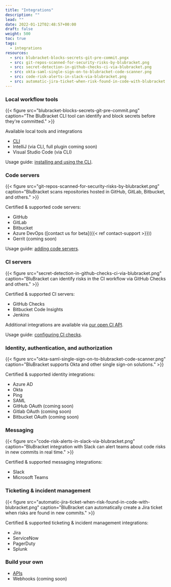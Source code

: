 ```yaml
---
title: "Integrations"
description: ""
lead: ""
date: 2022-01-12T02:48:57+00:00
draft: false
weight: 500
toc: true
tags:
  - integrations
resources:
  - src: blubracket-blocks-secrets-git-pre-commit.pngx
  - src: git-repos-scanned-for-security-risks-by-blubracket.png
  - src: secret-detection-in-github-checks-ci-via-blubracket.png
  - src: okta-saml-single-sign-on-to-blubracket-code-scanner.png
  - src: code-risk-alerts-in-slack-via-blubracket.png
  - src: automatic-jira-ticket-when-risk-found-in-code-with-blubracket.png
---
```


### Local workflow tools

{{< figure src="blubracket-blocks-secrets-git-pre-commit.png" caption="The BluBracket CLI tool can identify and block secrets before they're committed." >}}

Available local tools and integrations

- [CLI](/how-to/cli)
- IntelliJ (via CLI, full plugin coming soon)
- Visual Studio Code (via CLI)

Usage guide: [installing and using the CLI](/how-to/cli/).

### Code servers

{{< figure src="git-repos-scanned-for-security-risks-by-blubracket.png" caption="BluBracket scans repositories hosted in GitHub, GitLab, Bitbucket, and others." >}}

Certified & supported code servers:

- GitHub
- GitLab
- Bitbucket
- Azure DevOps ([contact us for beta]({{< ref contact-support >}}))
- Gerrit (coming soon)

Usage guide: [adding code servers](/how-to/add-code-servers/).

### CI servers

{{< figure src="secret-detection-in-github-checks-ci-via-blubracket.png" caption="BluBracket can identify risks in the CI workflow via GitHub Checks and others." >}}

Certified & supported CI servers:

- GitHub Checks
- Bitbucket Code Insights
- Jenkins

Additional integrations are available via [our open CI API](/api/ci-checks).

Usage guide: [configuring CI checks](/how-to/ci-checks/).

### Identity, authentication, and authorization

{{< figure src="okta-saml-single-sign-on-to-blubracket-code-scanner.png" caption="BluBracket supports Okta and other single sign-on solutions." >}}

Certified & supported identity integrations:

- Azure AD
- Okta
- Ping
- SAML
- GitHub OAuth (coming soon)
- Gitlab OAuth (coming soon)
- Bitbucket OAuth (coming soon)

### Messaging

{{< figure src="code-risk-alerts-in-slack-via-blubracket.png" caption="BluBracket integration with Slack can alert teams about code risks in new commits in real time." >}}

Certified & supported messaging integrations:

- Slack
- Microsoft Teams

### Ticketing & incident management

{{< figure src="automatic-jira-ticket-when-risk-found-in-code-with-blubracket.png" caption="BluBracket can automatically create a Jira ticket when risks are found in new commits." >}}

Certified & supported ticketing & incident management integrations:

- Jira
- ServiceNow
- PagerDuty
- Splunk

### Build your own

- [APIs](/api/)
- Webhooks (coming soon)
